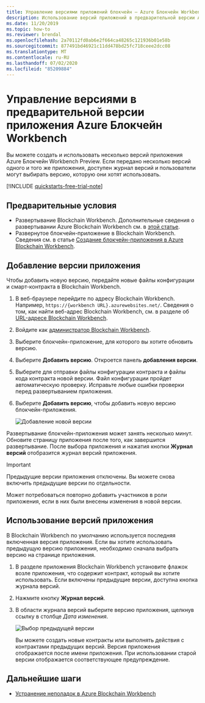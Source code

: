 ```yaml
---
title: Управление версиями приложений блокчейн — Azure Блокчейн Workbench
description: Использование версий приложений в предварительной версии Azure Блокчейн Workbench.
ms.date: 11/20/2019
ms.topic: how-to
ms.reviewer: brendal
ms.openlocfilehash: 2a70112fd0ab6e2f664ca48265c121936b01e58b
ms.sourcegitcommit: 877491bd46921c11dd478bd25fc718ceee2dcc08
ms.translationtype: MT
ms.contentlocale: ru-RU
ms.lasthandoff: 07/02/2020
ms.locfileid: "85209884"
---
```

# <a name="azure-blockchain-workbench-preview-application-versioning"></a>Управление версиями в предварительной версии приложения Azure Блокчейн Workbench

Вы можете создать и использовать несколько версий приложения Azure Блокчейн Workbench Preview. Если передано несколько версий одного и того же приложения, доступен журнал версий и пользователи могут выбирать версию, которую они хотят использовать.

[!INCLUDE [quickstarts-free-trial-note](../../../includes/quickstarts-free-trial-note.md)]

## <a name="prerequisites"></a>Предварительные условия

* Развертывание Blockchain Workbench. Дополнительные сведения о развертывании Azure Blockchain Workbench см. в [этой статье](deploy.md).
* Развернутое блокчейн-приложение в Blockchain Workbench. Сведения см. в статье [Создание блокчейн-приложения в Azure Blockchain Workbench](create-app.md).

## <a name="add-an-app-version"></a>Добавление версии приложения

Чтобы добавить новую версию, передайте новые файлы конфигурации и смарт-контракта в Blockchain Workbench.

1. В веб-браузере перейдите по адресу Blockchain Workbench. Например, `https://{workbench URL}.azurewebsites.net/`. Сведения о том, как найти веб-адрес Blockchain Workbench, см. в разделе об [URL-адресе Blockchain Workbench](deploy.md#blockchain-workbench-web-url).
2. Войдите как [администратор Blockchain Workbench](manage-users.md#manage-blockchain-workbench-administrators).
3. Выберите блокчейн-приложение, для которого вы хотите обновить версию.
4. Выберите **Добавить версию**. Откроется панель **добавления версии**.
5. Выберите для отправки файлы конфигурации контракта и файлы кода контракта новой версии. Файл конфигурации пройдет автоматическую проверку. Исправьте любые ошибки проверки перед развертыванием приложения.
6. Выберите **Добавить версию**, чтобы добавить новую версию блокчейн-приложения.

    ![Добавление новой версии](media/version-app/add-version.png)

Развертывание блокчейн-приложения может занять несколько минут. Обновите страницу приложения после того, как завершится развертывание. После выбора приложения и нажатия кнопки **Журнал версий** отобразится журнал версий приложения.

> [!IMPORTANT]
> Предыдущие версии приложения отключены. Вы можете снова включить предыдущие версии по отдельности.
>
> Может потребоваться повторно добавить участников в роли приложения, если в них были внесены изменения в новой версии.

## <a name="using-app-versions"></a>Использование версий приложения

В Blockchain Workbench по умолчанию используется последняя включенная версия приложения. Если вы хотите использовать предыдущую версию приложения, необходимо сначала выбрать версию на странице приложения.

1. В разделе приложения Blockchain Workbench установите флажок возле приложения, что содержит контракт, который вы хотите использовать. Если включены предыдущие версии, доступна кнопка журнала версий.
2. Нажмите кнопку **Журнал версий**.
3. В области журнала версий выберите версию приложения, щелкнув ссылку в столбце *Дата изменения*.

    ![Выбор предыдущей версии](media/version-app/use-version.png)

    Вы можете создать новые контракты или выполнять действия с контрактами предыдущих версий. Версия приложения отображается после имени приложения. При использовании старой версии отображается соответствующее предупреждение.

## <a name="next-steps"></a>Дальнейшие шаги

* [Устранение неполадок в Azure Blockchain Workbench](troubleshooting.md)
